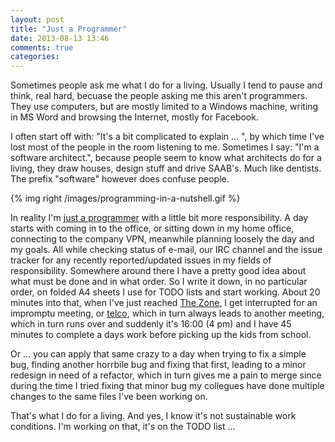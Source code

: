 ```yaml
---
layout: post
title: "Just a Programmer"
date: 2013-08-13 13:46
comments: true
categories: 
---
```


Sometimes people ask me what I do for a living.  Usually I tend to
pause and think, real hard, becuase the people asking me this aren't
programmers.  They use computers, but are mostly limited to a Windows
machine, writing in MS Word and browsing the Internet, mostly for
Facebook.

I often start off with: "It's a bit complicated to explain ... ", by
which time I've lost most of the people in the room listening to me.
Sometimes I say: "I'm a software architect.", because people seem to
know what architects do for a living, they draw houses, design stuff
and drive SAAB's.  Much like dentists.  The prefix "software" however
does confuse people.

{% img right /images/programming-in-a-nutshell.gif %}

In reality I'm
[just a programmer](http://c2.com/cgi/wiki?JustaProgrammer) with a
little bit more responsibility.  A day starts with coming in to the
office, or sitting down in my home office, connecting to the company
VPN, meanwhile planning loosely the day and my goals.  All while
checking status of e-mail, our IRC channel and the issue tracker for
any recently reported/updated issues in my fields of responsibility.
Somewhere around there I have a pretty good idea about what must be
done and in what order.  So I write it down, in no particular order,
on folded A4 sheets I use for TODO lists and start working.  About 20
minutes into that, when I've just reached
[The Zone](http://c2.com/cgi/wiki?InTheZone), I get interrupted for an
impromptu meeting, or
[telco](https://en.wikipedia.org/wiki/Conference_call), which in turn
always leads to another meeting, which in turn runs over and suddenly
it's 16:00 (4 pm) and I have 45 minutes to complete a days work before
picking up the kids from school.

Or ... you can apply that same crazy to a day when trying to fix a
simple bug, finding another horrbile bug and fixing that first,
leading to a minor redesign in need of a refactor, which in turn gives
me a pain to merge since during the time I tried fixing that minor bug
my collegues have done multiple changes to the same files I've been
working on.

That's what I do for a living.  And yes, I know it's not sustainable
work conditions.  I'm working on that, it's on the TODO list ...
